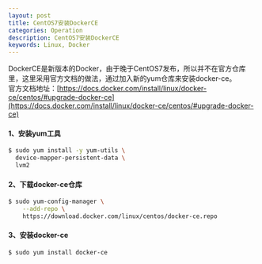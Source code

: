 ```yaml
---
layout: post
title: CentOS7安装DockerCE
categories: Operation
description: CentOS7安装DockerCE
keywords: Linux, Docker
---
```


DockerCE是新版本的Docker，由于晚于CentOS7发布，所以并不在官方仓库里，这里采用官方文档的做法，通过加入新的yum仓库来安装docker-ce。   
官方文档地址：[https://docs.docker.com/install/linux/docker-ce/centos/#upgrade-docker-ce](https://docs.docker.com/install/linux/docker-ce/centos/#upgrade-docker-ce)

#### 1、安装yum工具
```sh
$ sudo yum install -y yum-utils \
  device-mapper-persistent-data \
  lvm2
```

#### 2、下载docker-ce仓库
```sh
$ sudo yum-config-manager \
    --add-repo \
    https://download.docker.com/linux/centos/docker-ce.repo
```

#### 3、安装docker-ce
```sh
$ sudo yum install docker-ce
```